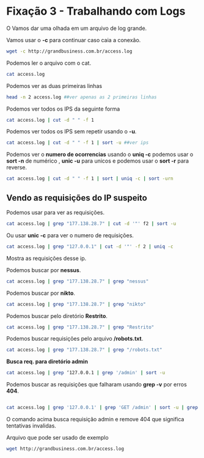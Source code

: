 # Fixação 3 - Trabalhando com Logs
O Vamos dar uma olhada em um arquivo de log grande.

Vamos usar o **-c** para continuar caso caia a conexão.

```sh
wget -c http://grandbusiness.com.br/access.log
```

Podemos ler o arquivo com o cat.
```sh
cat access.log
```

Podemos ver as duas primeiras linhas     
```sh
head -n 2 access.log ##ver apenas as 2 primeiras linhas
```

Podemos ver todos os IPS da seguinte forma
```sh
cat access.log | cut -d " " -f 1
```

Podemos ver todos os IPS sem repetir usando o **-u**.
```sh
cat access.log | cut -d " " -f 1 | sort -u ##ver ips
```

Podemos ver o **numero de ocorrencias** usando o **uniq -c** podemos usar o **sort -n** de numérico , **unic -u** para unicos e podemos usar o **sort -r** para reverse.
```sh
cat access.log | cut -d " " -f 1 | sort | uniq -c | sort -urn
```

## Vendo as requisições do IP suspeito

Podemos usar para ver as requisições.
```sh
cat access.log | grep "177.138.28.7" | cut -d '"' f2 | sort -u
```

Ou usar **unic -c** para ver o numero de requisições.
```sh
cat access.log | grep "127.0.0.1" | cut -d '"' -f 2 | uniq -c
```

Mostra as requisições desse ip.

Podemos buscar por **nessus**.
```sh
cat access.log | grep "177.138.28.7" | grep "nessus"
```

Podemos buscar por **nikto**.
```sh
cat access.log | grep "177.138.28.7" | grep "nikto"
```

Podemos buscar pelo diretório **Restrito**.
```sh
cat access.log | grep "177.138.28.7" | grep "Restrito"
```

Podemos buscar requisições pelo arquivo **/robots.txt**.
```sh
cat access.log | grep "177.138.28.7" | grep "/robots.txt"
```

**Busca req. para diretório admin**
```sh
cat access.log | grep ‘127.0.0.1 | grep '/admin' | sort -u
```

Podemos buscar as requisições que falharam usando **grep -v** por erros **404**.
```sh

cat access.log | grep '127.0.0.1' | grep 'GET /admin' | sort -u | grep -v "404"
```

O comando acima busca requisição admin e remove 404 que significa tentativas invalidas.

Arquivo que pode ser usado de exemplo
```sh
wget http://grandbusiness.com.br/access.log
```
